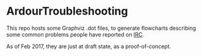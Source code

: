 # ArdourTroubleshooting

This repo hosts some Graphviz .dot files, to generate flowcharts describing some common problems people have reported on [IRC](http://webchat.freenode.net/?channels=ardour).

As of Feb 2017, they are just at draft state, as a proof-of-concept.
